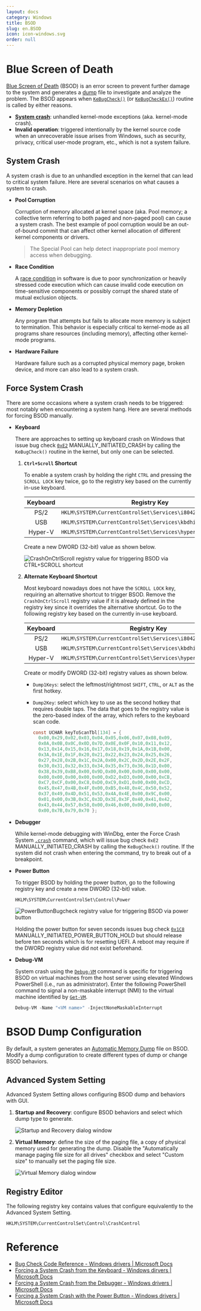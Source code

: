 ```yaml
---
layout: docs
category: Windows
title: BSOD
slug: en.BSOD
icon: icon-windows.svg
order: null
---
```

# Blue Screen of Death
[Blue Screen of Death](https://en.wikipedia.org/wiki/Blue_screen_of_death) (BSOD) is an error screen to prevent further damage to the system and generates a [dump](en.Dump#kernel-mode-dump) file to investigate and analyze the problem. The BSOD appears when [`KeBugCheck()`](https://docs.microsoft.com/en-us/windows-hardware/drivers/ddi/ntddk/nf-ntddk-kebugcheck) (or [`KeBugCheckEx()`](https://docs.microsoft.com/en-us/windows-hardware/drivers/ddi/wdm/nf-wdm-kebugcheckex)) routine is called by either reasons.

* **[System crash](#system-crash)**: unhandled kernel-mode exceptions (aka. kernel-mode crash).
* **Invalid operation**: triggered intentionally by the kernel source code when an unrecoverable issue arises from Windows, such as security, privacy, critical user-mode program, etc., which is not a system failure.

## System Crash
A system crash is due to an unhandled exception in the kernel that can lead to critical system failure. Here are several scenarios on what causes a system to crash.

* **Pool Corruption**
    
    Corruption of memory allocated at kernel space (aka. Pool memory; a collective term referring to both paged and non-paged pool) can cause a system crash. The best example of pool corruption would be an out-of-bound commit that can affect other kernel allocation of different kernel components or drivers.

    > The Special Pool can help detect inappropriate pool memory access when debugging.

* **Race Condition**

    A [race condition](https://en.wikipedia.org/wiki/Race_condition#In_software) in software is due to poor synchronization or heavily stressed code execution which can cause invalid code execution on time-sensitive components or possibly corrupt the shared state of mutual exclusion objects.

* **Memory Depletion**

    Any program that attempts but fails to allocate more memory is subject to termination. This behavior is especially critical to kernel-mode as all programs share resources (including memory), affecting other kernel-mode programs.

* **Hardware Failure**

    Hardware failure such as a corrupted physical memory page, broken device, and more can also lead to a system crash.

## Force System Crash
There are some occasions where a system crash needs to be triggered: most notably when encountering a system hang. Here are several methods for forcing BSOD manually.

* **Keyboard**

    There are approaches to setting up keyboard crash on Windows that issue bug check [`0xE2`](https://docs.microsoft.com/en-us/windows-hardware/drivers/debugger/bug-check-0xe2--manually-initiated-crash) MANUALLY_INITIATED_CRASH by calling the `KeBugCheck()` routine in the kernel, but only one can be selected.

    1. **`Ctrl+Scroll` Shortcut**

        To enable a system crash by holding the right `CTRL` and pressing the `SCROLL LOCK` key twice, go to the registry key based on the currently in-use keyboard.

        | Keyboard | Registry Key                                                 |
        |:--------:|--------------------------------------------------------------|
        | PS/2     | `HKLM\SYSTEM\CurrentControlSet\Services\i8042prt\Parameters` |
        | USB      | `HKLM\SYSTEM\CurrentControlSet\Services\kbdhid\Parameters`   |
        | Hyper-V  | `HKLM\SYSTEM\CurrentControlSet\Services\hyperkbd\Parameters` |

        Create a new DWORD (32-bit) value as shown below.

        ![<code>CrashOnCtrlScroll</code> registry value for triggering BSOD via <code>CTRL+SCROLL</code> shortcut](/images/docs/windows/bsod_keyboard_scroll.png)

    2. **Alternate Keyboard Shortcut**

        Most keyboard nowadays does not have the `SCROLL LOCK` key, requiring an alternative shortcut to trigger BSOD. Remove the `CrashOnCtrlScroll` registry value if it is already defined in the registry key since it overrides the alternative shortcut. Go to the following registry key based on the currently in-use keyboard.

        | Keyboard | Registry Key                                                |
        |:--------:|-------------------------------------------------------------|
        | PS/2     | `HKLM\SYSTEM\CurrentControlSet\Services\i8042prt\crashdump` |
        | USB      | `HKLM\SYSTEM\CurrentControlSet\Services\kbdhid\crashdump`   |
        | Hyper-V  | `HKLM\SYSTEM\CurrentControlSet\Services\hyperkbd\crashdump` |

        Create or modify DWORD (32-bit) registry values as shown below.

        * `Dump1Keys`: select the leftmost/rightmost `SHIFT`, `CTRL`, or `ALT` as the first hotkey.
        * `Dump2Key`: select which key to use as the second hotkey that requires double taps. The data that goes to the registry value is the zero-based index of the array, which refers to the keyboard scan code.

            ```c
          const UCHAR keyToScanTbl[134] = {
              0x00,0x29,0x02,0x03,0x04,0x05,0x06,0x07,0x08,0x09,
              0x0A,0x0B,0x0C,0x0D,0x7D,0x0E,0x0F,0x10,0x11,0x12,
              0x13,0x14,0x15,0x16,0x17,0x18,0x19,0x1A,0x1B,0x00,
              0x3A,0x1E,0x1F,0x20,0x21,0x22,0x23,0x24,0x25,0x26,
              0x27,0x28,0x2B,0x1C,0x2A,0x00,0x2C,0x2D,0x2E,0x2F,
              0x30,0x31,0x32,0x33,0x34,0x35,0x73,0x36,0x1D,0x00,
              0x38,0x39,0xB8,0x00,0x9D,0x00,0x00,0x00,0x00,0x00,
              0x00,0x00,0x00,0x00,0x00,0xD2,0xD3,0x00,0x00,0xCB,
              0xC7,0xCF,0x00,0xC8,0xD0,0xC9,0xD1,0x00,0x00,0xCD,
              0x45,0x47,0x4B,0x4F,0x00,0xB5,0x48,0x4C,0x50,0x52,
              0x37,0x49,0x4D,0x51,0x53,0x4A,0x4E,0x00,0x9C,0x00,
              0x01,0x00,0x3B,0x3C,0x3D,0x3E,0x3F,0x40,0x41,0x42,
              0x43,0x44,0x57,0x58,0x00,0x46,0x00,0x00,0x00,0x00,
              0x00,0x7B,0x79,0x70 };
            ```

* **Debugger**

    While kernel-mode debugging with WinDbg, enter the Force Crash System [`.crash`](https://docs.microsoft.com/en-us/windows-hardware/drivers/debugger/-crash--force-system-crash-) command, which will issue bug check `0xE2` MANUALLY_INITIATED_CRASH by calling the `KeBugCheck()` routine. If the system did not crash when entering the command, try to break out of a breakpoint.

* **Power Button**

    To trigger BSOD by holding the power button, go to the following registry key and create a new DWORD (32-bit) value.
    
    ```
  HKLM\SYSTEM\CurrentControlSet\Control\Power
    ```

    ![<code>PowerButtonBugcheck</code> registry value for triggering BSOD via power button](/images/docs/windows/bsod_force_powerbutton.png)
    
    Holding the power button for seven seconds issues bug check [`0x1C8`](https://docs.microsoft.com/en-us/windows-hardware/drivers/debugger/bug-check-0x1c8--manually-initiated-power-button-hold) MANUALLY_INITIATED_POWER_BUTTON_HOLD but should release before ten seconds which is for resetting UEFI. A reboot may require if the DWORD registry value did not exist beforehand.

* **Debug-VM**

    System crash using the [`Debug-VM`](https://docs.microsoft.com/en-us/powershell/module/hyper-v/debug-vm) command is specific for triggering BSOD on virtual machines from the host server using elevated Windows PowerShell (i.e., run as administrator). Enter the following PowerShell command to signal a non-maskable interrupt (NMI) to the virtual machine identified by [`Get-VM`](https://docs.microsoft.com/en-us/powershell/module/hyper-v/get-vm).
    
    ```powershell
  Debug-VM -Name "<VM name>" -InjectNoneMaskableInterrupt
    ```

# BSOD Dump Configuration
By default, a system generates an [Automatic Memory Dump](en.Dump#automatic-memory-dump) file on BSOD. Modify a dump configuration to create different types of dump or change BSOD behaviors. 

## Advanced System Setting
Advanced System Setting allows configuring BSOD dump and behaviors with GUI.
    
1. **Startup and Recovery**: configure BSOD behaviors and select which dump type to generate.

    ![Startup and Recovery dialog window](/images/docs/windows/bsod_advanced_startup.png)

2. **Virtual Memory**: define the size of the paging file, a copy of physical memory used for generating the dump. Disable the "Automatically manage paging file size for all drives" checkbox and select "Custom size" to manually set the paging file size.

    ![Virtual Memory dialog window](/images/docs/windows/bsod_advanced_memory.png)

## Registry Editor
The following registry key contains values that configure equivalently to the Advanced System Setting.

```
HKLM\SYSTEM\CurrentControlSet\Control\CrashControl
```

# Reference
* [Bug Check Code Reference - Windows drivers &#124; Microsoft Docs](https://docs.microsoft.com/en-us/windows-hardware/drivers/debugger/bug-check-code-reference2)
* [Forcing a System Crash from the Keyboard - Windows dirvers &#124; Microsoft Docs](https://docs.microsoft.com/en-us/windows-hardware/drivers/debugger/forcing-a-system-crash-from-the-keyboard)
* [Forcing a System Crash from the Debugger - Windows drivers &#124; Microsoft Docs](https://docs.microsoft.com/en-us/windows-hardware/drivers/debugger/forcing-a-system-crash-from-the-debugger)
* [Forcing a System Crash with the Power Button - Windows drivers &#124; Microsoft Docs](https://docs.microsoft.com/en-us/windows-hardware/drivers/debugger/forcing-a-system-crash-with-the-power-button)
